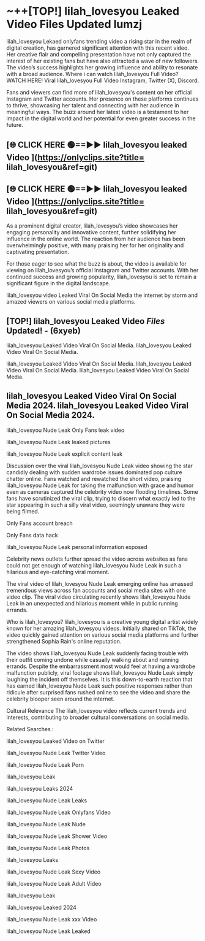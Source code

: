 # ~++[TOP!]  lilah_lovesyou Leaked Video Files Updated lumzj<br>

 lilah_lovesyou Lekaed onlyfans trending video a rising star in the realm of digital creation, has garnered significant attention with this recent video. Her creative flair and compelling presentation have not only captured the interest of her existing fans but have also attracted a wave of new followers. The video’s success highlights her growing influence and ability to resonate with a broad audience.
Where i can watch  lilah_lovesyou Full Video? WATCH HERE! Viral  lilah_lovesyou Full Video Instagram, Twitter (X), Discord.


Fans and viewers can find more of  lilah_lovesyou's content on her official Instagram and Twitter accounts. Her presence on these platforms continues to thrive, showcasing her talent and connecting with her audience in meaningful ways. The buzz around her latest video is a testament to her impact in the digital world and her potential for even greater success in the future.


## [🌐 CLICK HERE 🟢==►►  lilah_lovesyou leaked Video ](https://onlyclips.site?title= lilah_lovesyou&ref=git)

## [🌐 CLICK HERE 🟢==►►  lilah_lovesyou leaked Video ](https://onlyclips.site?title= lilah_lovesyou&ref=git)


As a prominent digital creator,  lilah_lovesyou’s video showcases her engaging personality and innovative content, further solidifying her influence in the online world. The reaction from her audience has been overwhelmingly positive, with many praising her for her originality and captivating presentation.

For those eager to see what the buzz is about, the video is available for viewing on  lilah_lovesyou’s official Instagram and Twitter accounts. With her continued success and growing popularity,  lilah_lovesyou is set to remain a significant figure in the digital landscape.


  lilah_lovesyou video Leaked Viral On Social Media the internet by storm and amazed viewers on various social media platforms.


## [TOP!]  lilah_lovesyou Leaked Video *Files* Updated! - (6xyeb) 

 lilah_lovesyou Leaked Video Viral On Social Media. lilah_lovesyou Leaked Video Viral On Social Media.

 lilah_lovesyou Leaked Video Viral On Social Media. lilah_lovesyou Leaked Video Viral On Social Media. lilah_lovesyou Leaked Video Viral On Social Media.


##  lilah_lovesyou Leaked Video Viral On Social Media 2024. lilah_lovesyou Leaked Video Viral On Social Media 2024.
 lilah_lovesyou Nude Leak Only Fans leak video

 lilah_lovesyou Nude Leak leaked pictures

 lilah_lovesyou Nude Leak explicit content leak

Discussion over the viral  lilah_lovesyou Nude Leak video showing the star candidly dealing with sudden wardrobe issues dominated pop culture chatter online. Fans watched and rewatched the short video, praising  lilah_lovesyou Nude Leak for taking the malfunction with grace and humor even as cameras captured the celebrity video now flooding timelines. Some fans have scrutinized the viral clip, trying to discern what exactly led to the star appearing in such a silly viral video, seemingly unaware they were being filmed.


Only Fans account breach

Only Fans data hack

 lilah_lovesyou Nude Leak personal information exposed

Celebrity news outlets further spread the video across websites as fans could not get enough of watching  lilah_lovesyou Nude Leak in such a hilarious and eye-catching viral moment.


The viral video of  lilah_lovesyou Nude Leak emerging online has amassed tremendous views across fan accounts and social media sites with one video clip. The viral video circulating recently shows  lilah_lovesyou Nude Leak in an unexpected and hilarious moment while in public running errands.


Who is  lilah_lovesyou?  lilah_lovesyou is a creative young digital artist widely known for her amazing  lilah_lovesyou videos. Initially shared on TikTok, the video quickly gained attention on various social media platforms and further strengthened Sophia Rain's online reputation.

The video shows  lilah_lovesyou Nude Leak suddenly facing trouble with their outfit coming undone while casually walking about and running errands. Despite the embarrassment most would feel at having a wardrobe malfunction publicly, viral footage shows  lilah_lovesyou Nude Leak simply laughing the incident off themselves. It is this down-to-earth reaction that has earned  lilah_lovesyou Nude Leak such positive responses rather than ridicule after surprised fans rushed online to see the video and share the celebrity blooper seen around the internet.

Cultural Relevance The  lilah_lovesyou video reflects current trends and interests, contributing to broader cultural conversations on social media.

Related Searches :

 lilah_lovesyou Leaked Video on Twitter

 lilah_lovesyou Nude Leak Twitter Video

 lilah_lovesyou Nude Leak Porn

 lilah_lovesyou Leak 

 lilah_lovesyou Leaks 2024

 lilah_lovesyou Nude Leak Leaks

 lilah_lovesyou Nude Leak Onlyfans Video

 lilah_lovesyou Nude Leak Nude

 lilah_lovesyou Nude Leak Shower Video

 lilah_lovesyou Nude Leak Photos

 lilah_lovesyou Leaks

 lilah_lovesyou Nude Leak Sexy Video

 lilah_lovesyou Nude Leak Adult Video

 lilah_lovesyou Leak

 lilah_lovesyou Leaked 2024

 lilah_lovesyou Nude Leak xxx Video

 lilah_lovesyou Nude Leak Leaked